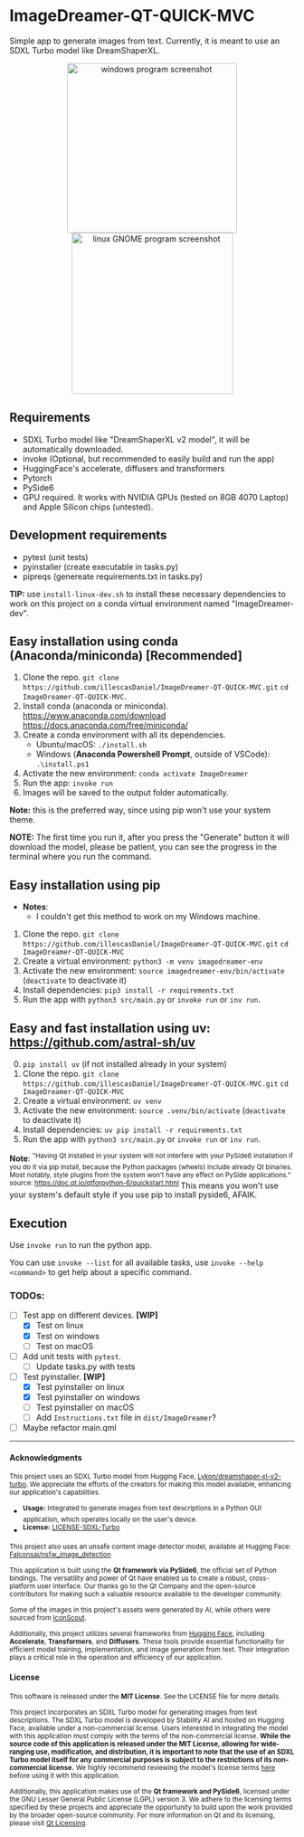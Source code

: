 # ImageDreamer-QT-QUICK-MVC
Simple app to generate images from text. Currently, it is meant to use an SDXL Turbo model like DreamShaperXL.

<p align="center">
	<img src="assets/program_windows.png" alt="windows program screenshot" width="300" />
	<img src="assets/program_gnome.png" alt="linux GNOME program screenshot" width="285" />
</p>

## Requirements
- SDXL Turbo model like "DreamShaperXL v2 model", it will be automatically downloaded.
- invoke (Optional, but recommended to easily build and run the app)
- HuggingFace's accelerate, diffusers and transformers
- Pytorch
- PySide6
- GPU required. It works with NVIDIA GPUs (tested on 8GB 4070 Laptop) and Apple Silicon chips (untested).

## Development requirements
- pytest (unit tests)
- pyinstaller (create executable in tasks.py)
- pipreqs (genereate requirements.txt in tasks.py)

**TIP:** use `install-linux-dev.sh` to install these necessary dependencies to work on this project on a conda virtual environment named "ImageDreamer-dev".

## Easy installation using conda (Anaconda/miniconda) [Recommended]
1. Clone the repo. `git clone https://github.com/illescasDaniel/ImageDreamer-QT-QUICK-MVC.git`
`cd ImageDreamer-QT-QUICK-MVC`.
2. Install conda (anaconda or miniconda).
https://www.anaconda.com/download
https://docs.anaconda.com/free/miniconda/
3. Create a conda environment with all its dependencies.
	- Ubuntu/macOS: `./install.sh`
	- Windows (**Anaconda Powershell Prompt**, outside of VSCode): `.\install.ps1`
4. Activate the new environment: `conda activate ImageDreamer`
5. Run the app: `invoke run`
6. Images will be saved to the output folder automatically.

**Note:** this is the preferred way, since using pip won't use your system theme.

**NOTE:** The first time you run it, after you press the "Generate" button it will download the model, please be patient, you can see the progress in the terminal where you run the command.

## Easy installation using pip
- **Notes**:
	- I couldn't get this method to work on my Windows machine.
1. Clone the repo. `git clone https://github.com/illescasDaniel/ImageDreamer-QT-QUICK-MVC.git`
`cd ImageDreamer-QT-QUICK-MVC`
2. Create a virtual environment: `python3 -m venv imagedreamer-env`
3. Activate the new environment: `source imagedreamer-env/bin/activate` (`deactivate` to deactivate it)
4. Install dependencies: `pip3 install -r requirements.txt`
5. Run the app with `python3 src/main.py` or `invoke run` or `inv run`.

## Easy and fast installation using uv: https://github.com/astral-sh/uv
0. `pip install uv` (if not installed already in your system)
1. Clone the repo. `git clone https://github.com/illescasDaniel/ImageDreamer-QT-QUICK-MVC.git`
`cd ImageDreamer-QT-QUICK-MVC`
2. Create a virtual environment: `uv venv`
3. Activate the new environment: `source .venv/bin/activate` (`deactivate` to deactivate it)
4. Install dependencies: `uv pip install -r requirements.txt`
5. Run the app with `python3 src/main.py` or `invoke run` or `inv run`.

**Note**: <sup>"Having Qt installed in your system will not interfere with your PySide6 installation if you do it via pip install, because the Python packages (wheels) include already Qt binaries. Most notably, style plugins from the system won’t have any effect on PySide applications." source: https://doc.qt.io/qtforpython-6/quickstart.html </sup> This means you won't use your system's default style if you use pip to install pyside6, AFAIK.


## Execution
Use `invoke run` to run the python app.

You can use `invoke --list` for all available tasks, use `invoke --help <command>` to get help about a specific command.

### TODOs:
- [ ] Test app on different devices. **[WIP]**
	- [x] Test on linux
	- [x] Test on windows
	- [ ] Test on macOS
- [ ] Add unit tests with `pytest`.
	- [ ] Update tasks.py with tests
- [ ] Test pyinstaller. **[WIP]**
	- [x] Test pyinstaller on linux
	- [x] Test pyinstaller on windows
	- [ ] Test pyinstaller on macOS
	- [ ] Add `Instructions.txt` file in `dist/ImageDreamer`?
- [ ] Maybe refactor main.qml

---

#### Acknowledgments

<sup>This project uses an SDXL Turbo model from Hugging Face, [Lykon/dreamshaper-xl-v2-turbo](https://huggingface.co/Lykon/dreamshaper-xl-v2-turbo). We appreciate the efforts of the creators for making this model available, enhancing our application's capabilities.</sup>
- <sup>**Usage:** Integrated to generate images from text descriptions in a Python GUI application, which operates locally on the user's device.</sup>
- <sup>**License:** [LICENSE-SDXL-Turbo](https://raw.githubusercontent.com/Stability-AI/generative-models/main/model_licenses/LICENSE-SDXL-Turbo)</sup>

<sup>This project also uses an unsafe content image detector model, available at Hugging Face: [Falconsai/nsfw_image_detection](https://huggingface.co/Falconsai/nsfw_image_detection)

<sup>This application is built using the **Qt framework via PySide6**, the official set of Python bindings. The versatility and power of Qt have enabled us to create a robust, cross-platform user interface. Our thanks go to the Qt Company and the open-source contributors for making such a valuable resource available to the developer community.</sup>

<sup>Some of the images in this project's assets were generated by AI, while others were sourced from [IconScout](https://iconscout.com/).</sup>

<sup>Additionally, this project utilizes several frameworks from [Hugging Face](https://huggingface.co/), including **Accelerate**, **Transformers**, and **Diffusers**. These tools provide essential functionality for efficient model training, implementation, and image generation from text. Their integration plays a critical role in the operation and efficiency of our application.</sup>

#### License

<sup>This software is released under the **MIT License**. See the LICENSE file for more details.</sup>

<sup>This project incorporates an SDXL Turbo model for generating images from text descriptions. The SDXL Turbo model is developed by Stability AI and hosted on Hugging Face, available under a non-commercial license. Users interested in integrating the model with this application must comply with the terms of the non-commercial license. **While the source code of this application is released under the MIT License, allowing for wide-ranging use, modification, and distribution, it is important to note that the use of an SDXL Turbo model itself for any commercial purposes is subject to the restrictions of its non-commercial license.** We highly recommend reviewing the model's license terms [here](https://huggingface.co/stabilityai/sdxl-turbo) before using it with this application.</sup>

<sup>Additionally, this application makes use of the **Qt framework and PySide6**, licensed under the GNU Lesser General Public License (LGPL) version 3. We adhere to the licensing terms specified by these projects and appreciate the opportunity to build upon the work provided by the broader open-source community. For more information on Qt and its licensing, please visit [Qt Licensing](https://www.qt.io/licensing/).</sup>
